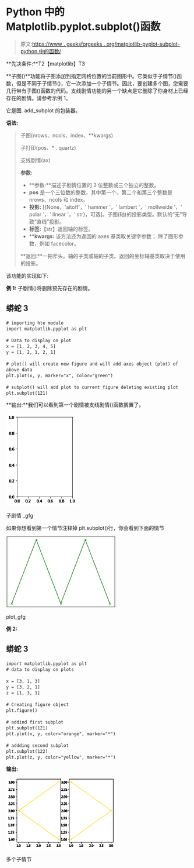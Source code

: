 # Python 中的 Matplotlib.pyplot.subplot()函数

> 原文:[https://www . geeksforgeeks . org/matplotlib-pyplot-subplot-python 中的函数/](https://www.geeksforgeeks.org/matplotlib-pyplot-subplot-function-in-python/)

**先决条件:**T2【matplotlib】T3

**子图()**功能将子图添加到指定网格位置的当前图形中。它类似于子情节()函数，但是不同于子情节()，它一次添加一个子情节。因此，要创建多个图，您需要几行带有子图()函数的代码。支线剧情功能的另一个缺点是它删除了你身材上已经存在的剧情。请参考示例 1。

它是图. add_subplot 的包装器。

**语法:**

> 子图(nrows、ncols、index、**kwargs)
> 
> 子打印(pos、* . quartz)
> 
> 支线剧情(ax)
> 
> **参数:**
> 
> *   **参数:**描述子剧情位置的 3 位整数或三个独立的整数。
> *   **pos** 是一个三位数的整数，其中第一个、第二个和第三个整数是 nrows、ncols 和 index。
> *   **投影:** [{None，'aitoﬀ'，' hammer '，' lambert '，' mollweide '，' polar '，' linear '，' str}，可选]。子图(轴)的投影类型。默认的“无”导致“直线”投影。
> *   **标签:**【str】返回轴的标签。
> *   ****kwargs:** 该方法还为返回的 axes 基类取关键字参数；
>     除了图形参数，例如 facecolor。
> 
> **返回:**一把斧头。轴的子类或轴的子类。返回的坐标轴基类取决于使用的投影。

该功能的实现如下:

**例 1:** 子剧情()将删除预先存在的剧情。

## 蟒蛇 3

```
# importing hte module
import matplotlib.pyplot as plt

# Data to display on plot
x = [1, 2, 3, 4, 5]
y = [1, 2, 1, 2, 1]

# plot() will create new figure and will add axes object (plot) of above data
plt.plot(x, y, marker="x", color="green")

# subplot() will add plot to current figure deleting existing plot
plt.subplot(121)
```

**输出:**我们可以看到第一个剧情被支线剧情()函数搁置了。

![](img/f20db55aec977070267a0f2e42acd788.png)

子剧情 _gfg

如果你想看到第一个情节注释掉 plt.subplot()行，你会看到下面的情节

![](img/39227b0dab4e1d3bce55c88fe8b70d8e.png)

plot_gfg

**例 2:**

## 蟒蛇 3

```
import matplotlib.pyplot as plt
# data to display on plots

x = [3, 1, 3]
y = [3, 2, 1]
z = [1, 3, 1]

# Creating figure object
plt.figure()

# addind first subplot
plt.subplot(121)
plt.plot(x, y, color="orange", marker="*")

# addding second subplot
plt.subplot(122)
plt.plot(z, y, color="yellow", marker="*")
```

**输出:**

![](img/e5ce77fb0aa41d7a438d831e3fc7e6ed.png)

多个子情节